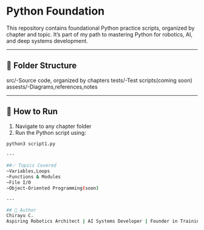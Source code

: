 # Python Foundation

This repository contains foundational Python practice scripts, organized by chapter and topic.
It’s part of my path to mastering Python for robotics, AI, and deep systems development.

---

## 📁 Folder Structure
src/-Source code, organized by chapters
tests/-Test scripts(coming soon)
assests/-Diagrams,references,notes

---

## 🚀 How to Run

1. Navigate to any chapter folder
2. Run the Python script using:

```bash
python3 script1.py

---

##✅ Topics Covered
~Variables,Loops
~Functions & Modules
~File I/O
~Object-Oriented Programming(soon)

---

## 🧠 Author
Chirayu C.
Aspiring Robotics Architect | AI Systems Developer | Founder in Training
